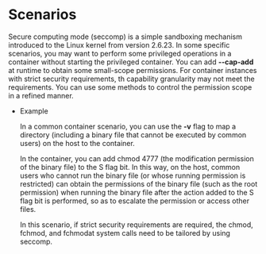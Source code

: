 # Scenarios<a name="EN-US_TOPIC_0184808147"></a>

Secure computing mode \(seccomp\) is a simple sandboxing mechanism introduced to the Linux kernel from version 2.6.23. In some specific scenarios, you may want to perform some privileged operations in a container without starting the privileged container. You can add  **--cap-add**  at runtime to obtain some small-scope permissions. For container instances with strict security requirements, th capability granularity may not meet the requirements. You can use some methods to control the permission scope in a refined manner.

-   Example

    In a common container scenario, you can use the  **-v**  flag to map a directory \(including a binary file that cannot be executed by common users\) on the host to the container.

    In the container, you can add chmod 4777 \(the modification permission of the binary file\) to the S flag bit. In this way, on the host, common users who cannot run the binary file \(or whose running permission is restricted\) can obtain the permissions of the binary file \(such as the root permission\) when running the binary file after the action added to the S flag bit is performed, so as to escalate the permission or access other files.

    In this scenario, if strict security requirements are required, the chmod, fchmod, and fchmodat system calls need to be tailored by using seccomp. 


